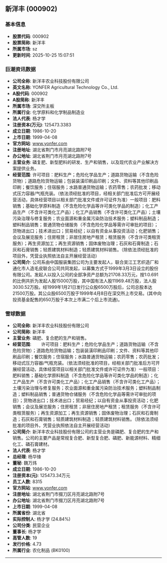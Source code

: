 ## 新洋丰 (000902)

### 基本信息

- **股票代码**: 000902
- **股票简称**: 新洋丰
- **所属市场**: sz
- **更新时间**: 2025-10-25 15:07:51

### 巨潮资讯数据

- **公司全称**: 新洋丰农业科技股份有限公司
- **英文名称**: YONFER Agricultural Technology Co., Ltd.
- **A股代码**: 000902
- **A股简称**: 新洋丰
- **所属市场**: 深交所主板
- **所属行业**: 化学原料和化学制品制造业
- **法人代表**: 杨才学
- **注册资本(万元)**: 125473.3383
- **成立日期**: 1986-10-20
- **上市日期**: 1999-04-08
- **官方网站**: www.yonfer.com
- **注册地址**: 湖北省荆门市月亮湖北路附7号
- **办公地址**: 湖北省荆门市月亮湖北路附7号
- **主营业务**: 磷复肥、新型肥料的研发、生产和销售，以及现代农业产业解决方案提供业务。
- **经营范围**: 许可项目：肥料生产；危险化学品生产；道路货物运输（不含危险货物）；道路危险货物运输；包装装潢印刷品印刷；文件、资料等其他印刷品印刷；餐饮服务；住宿服务；水路普通货物运输；农药零售；农药批发；移动式压力容器/气瓶充装。（依法须经批准的项目，经相关部门批准后方可开展经营活动，具体经营项目以相关部门批准文件或许可证件为准）一般项目：肥料销售；基础化学原料制造（不含危险化学品等许可类化学品的制造）；化工产品生产（不含许可类化工产品）；化工产品销售（不含许可类化工产品）；土壤污染治理与修复服务；农业面源和重金属污染防治技术服务；塑料制品制造；塑料制品销售；普通货物仓储服务（不含危险化学品等需许可审批的项目）；货物进出口；技术进出口；贸易经纪；以自有资金从事投资活动；化肥销售；会议及展览服务；住房租赁；非居住房地产租赁；租赁服务（不含许可类租赁服务）；再生资源加工；再生资源销售；固体废物治理；石灰和石膏制造；石灰和石膏销售；轻质建筑材料制造；轻质建筑材料销售。（除依法须经批准的项目外，凭营业执照依法自主开展经营活动）
- **公司简介**: 公司系由中国服装集团公司为主要发起人，联合吴江工艺织造厂和通化市人造毛皮联合公司共同发起，以募集方式于1999年3月3日设立的股份有限公司。发起人以投入公司的全部净资产总额为21708.33万元，按1:0.691的比例共折为发起人股15000万股，其中国有法人股11969.48万股，法人股3030.52万股。经1999年1月21日发行公众股6500万股后，公司总股本达21500万股。其公众股6500万股于1999年4月8日在深交所上市交易。(其中向投资基金配售的650万股于本次上市满二个后上市流通)。

### 雪球数据

- **公司全称**: 新洋丰农业科技股份有限公司
- **公司简称**: 新洋丰
- **主营业务**: 磷肥、复合肥的生产和销售。
- **经营范围**: 　　许可项目：肥料生产；危险化学品生产；道路货物运输（不含危险货物）；道路危险货物运输；包装装潢印刷品印刷；文件、资料等其他印刷品印刷；餐饮服务；住宿服务；水路普通货物运输；农药零售；农药批发；移动式压力容器/气瓶充装。（依法须经批准的项目，经相关部门批准后方可开展经营活动，具体经营项目以相关部门批准文件或许可证件为准）一般项目：肥料销售；基础化学原料制造（不含危险化学品等许可类化学品的制造）；化工产品生产（不含许可类化工产品）；化工产品销售（不含许可类化工产品）；土壤污染治理与修复服务；农业面源和重金属污染防治技术服务；塑料制品制造；塑料制品销售；普通货物仓储服务（不含危险化学品等需许可审批的项目）；货物进出口；技术进出口；贸易经纪；以自有资金从事投资活动；化肥销售；会议及展览服务；住房租赁；非居住房地产租赁；租赁服务（不含许可类租赁服务）；再生资源加工；再生资源销售；固体废物治理；石灰和石膏制造；石灰和石膏销售；轻质建筑材料制造；轻质建筑材料销售。（除依法须经批准的项目外，凭营业执照依法自主开展经营活动）
- **公司简介**: 新洋丰农业科技股份有限公司的主营业务是磷肥、复合肥的生产和销售。公司的主要产品是常规复合肥、新型复合肥、磷肥、新能源材料、精细化工、磷石膏建材。
- **法人代表**: 杨才学
- **总经理**: 杨华锋
- **董秘**: 魏万炜
- **成立日期**: 1986-10-20
- **注册资本(元)**: 125473.34万元
- **员工人数**: 8315
- **官方网站**: www.yonfer.com
- **注册地址**: 湖北省荆门市掇刀区月亮湖北路附7号
- **办公地址**: 湖北省荆门市掇刀区月亮湖北路附7号
- **上市日期**: 1999-04-08
- **所属省份**: 湖北省
- **实际控制人**: 杨才学 (24.84%)
- **公司分类**: 民营企业
- **董事长**: 杨才学
- **高管人数**: 19
- **发行价格**: 4.73
- **所属行业**: 农化制品 (BK0100)

---